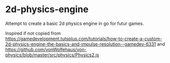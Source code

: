 # 2d-physics-engine
Attempt to create a basic 2d physics engine in go for futur games.

Inspired if not copied from https://gamedevelopment.tutsplus.com/tutorials/how-to-create-a-custom-2d-physics-engine-the-basics-and-impulse-resolution--gamedev-6331
and  https://github.com/vonWolfehaus/von-physics/blob/master/src/physics/Physics2.js
